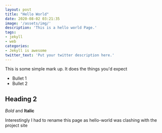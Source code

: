 ```yaml
---
layout: post
title: "Hello World"
date: 2020-08-02 03:21:35
image: '/assets/img/'
description: 'This is a hello world Page.'
tags:
- jekyll
- web
categories:
- Jekyll is awesome
twitter_text: 'Put your twitter description here.'
---
```


This is some simple mark up. It does the things you'd expect

* Bullet 1
* Bullet 2

## Heading 2
*Bold* and **Italic**

Interestingly I had to rename this page as hello-world was clashing with the project site
